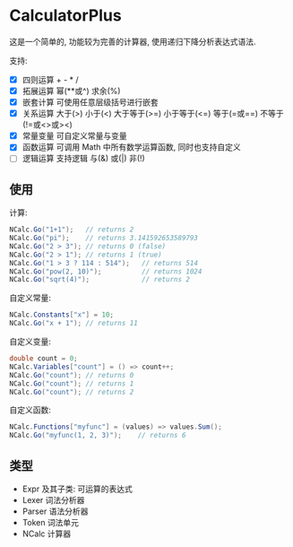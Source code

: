 # CalculatorPlus
这是一个简单的, 功能较为完善的计算器, 使用递归下降分析表达式语法.

支持:
- [x] 四则运算 + - * /
- [x] 拓展运算 幂(**或^) 求余(%)
- [x] 嵌套计算 可使用任意层级括号进行嵌套
- [x] 关系运算 大于(>) 小于(<) 大于等于(>=) 小于等于(<=) 等于(=或==) 不等于(!=或<>或><)
- [x] 常量变量 可自定义常量与变量
- [x] 函数运算 可调用 Math 中所有数学运算函数, 同时也支持自定义
- [ ] 逻辑运算 支持逻辑 与(&) 或(|) 非(!)

## 使用

计算:
```csharp
NCalc.Go("1+1");   // returns 2
NCalc.Go("pi");    // returns 3.141592653589793
NCalc.Go("2 > 3"); // returns 0 (false)
NCalc.Go("2 > 1"); // returns 1 (true)
NCalc.Go("1 > 3 ? 114 : 514");   // returns 514
NCalc.Go("pow(2, 10)");          // returns 1024
NCalc.Go("sqrt(4)");             // returns 2
```

自定义常量:
```csharp
NCalc.Constants["x"] = 10;
NCalc.Go("x + 1"); // returns 11
```

自定义变量:
```csharp
double count = 0;
NCalc.Variables["count"] = () => count++;
NCalc.Go("count"); // returns 0
NCalc.Go("count"); // returns 1
NCalc.Go("count"); // returns 2
```

自定义函数:
```csharp
NCalc.Functions["myfunc"] = (values) => values.Sum();
NCalc.Go("myfunc(1, 2, 3)");    // returns 6
```

## 类型

- Expr 及其子类: 可运算的表达式
- Lexer 词法分析器
- Parser 语法分析器
- Token 词法单元
- NCalc 计算器


